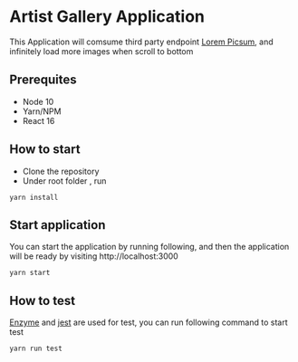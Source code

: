 # Artist Gallery Application
This Application will comsume third party endpoint [Lorem Picsum](https://picsum.photos/), and infinitely load more images
when scroll to bottom 

## Prerequites
- Node 10
- Yarn/NPM
- React 16

## How to start
* Clone the repository
* Under root folder , run 
```angular2
yarn install
```
## Start application
You can start the application by running following, and then the application will be ready by visiting http://localhost:3000 
```angular2
yarn start
```

## How to test
[Enzyme](https://enzymejs.github.io/enzyme/) and [jest](https://jestjs.io/) are used for test, you can run following command 
to start test
```angular2
yarn run test
```
